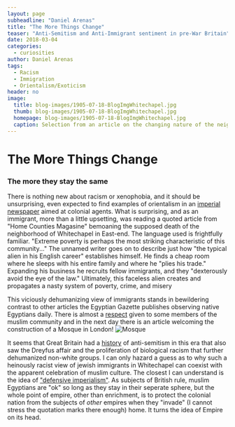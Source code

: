 ```yaml
---
layout: page
subheadline: "Daniel Arenas"
title: "The More Things Change"
teaser: "Anti-Semitism and Anti-Immigrant sentiment in pre-War Britain"
date: 2018-03-04
categories:
  - curiosities
author: Daniel Arenas
tags:
  - Racism
  - Immigration
  - Orientalism/Exoticism
header: no
image:
  title: blog-images/1905-07-18-BlogImgWhitechapel.jpg
  thumb: blog-images/1905-07-18-BlogImgWhitechapel.jpg
  homepage: blog-images/1905-07-18-BlogImgWhitechapel.jpg
  caption: Selection from an article on the changing nature of the neighborhood of Whitechapel
---
```

# The More Things Change
### The more they stay the same

There is nothing new about racism or xenophobia, and it should be unsurprising, even expected to find examples of orientalism in an [imperial newspaper](https://dig-eg-gaz.github.io/curiosities/British-Imperialism/) aimed at colonial agents. What is surprising, and as an immigrant, more than a little upsetting, was reading a quoted article from "Home Counties Magasine" bemoaning the supposed death of the neighborhood of Whitechapel in East-end. The language used is frightfully familiar. "Extreme poverty is perhaps the most striking characteristic of this community..." The unnamed writer goes on to describe just how "the typical alien in his English career" establishes himself. He finds a cheap room where he sleeps with his entire family and where he "plies his trade." Expanding his business he recruits fellow immigrants, and they "dexterously avoid the eye of the law." Ultimately, this faceless alien creates and propagates a nasty system of poverty, crime, and misery

This viciously dehumanizing view of immigrants stands in bewildering contrast to other articles the Egyptian Gazette publishes observing native Egyptians daily. There is almost a [respect](https://dig-eg-gaz.github.io/curiosities/abduh/) given to some members of the muslim community and in the next day there is an article welcoming the construction of a Mosque in London!
![Mosque](1905-07-19-BlogImgMosque)

It seems that Great Britain had a [history](https://www.jstor.org/stable/24427043?Search=yes&resultItemClick=true&searchText=edwardian&searchText=racism&searchUri=%2Faction%2FdoBasicSearch%3Facc%3Don%26amp%3Bwc%3Don%26amp%3BQuery%3Dedwardian%2Bracism%26amp%3Bfc%3Doff%26amp%3Bgroup%3Dnone&refreqid=search%3A755db30b4d0fb767b2f49b3c6b757e39&seq=1#page_scan_tab_contents) of anti-semitism in this era that also saw the Dreyfus affair and the proliferation of biological racism that further dehumanized non-white groups. I can only hazard a guess as to why such a heinously racist view of jewish immigrants in Whitechapel can coexist with the apparent celebration of muslim culture. The closest I can understand is the idea of ["defensive imperialism"](https://www.jstor.org/stable/25691223?Search=yes&resultItemClick=true&searchText=edwardian&searchText=racism&searchUri=%2Faction%2FdoBasicSearch%3Facc%3Don%26amp%3Bwc%3Don%26amp%3BQuery%3Dedwardian%2Bracism%26amp%3Bfc%3Doff%26amp%3Bgroup%3Dnone&refreqid=search%3A755db30b4d0fb767b2f49b3c6b757e39&seq=5#page_scan_tab_contents). As subjects of British rule, muslim Egyptians are "ok" so long as they stay in their seperate sphere, but the whole point of empire, other than enrichment, is to protect the colonial nation from the subjects of _other_ empires when they "invade" (I cannot stress the quotation marks there enough) home. It turns the idea of Empire on its head.

